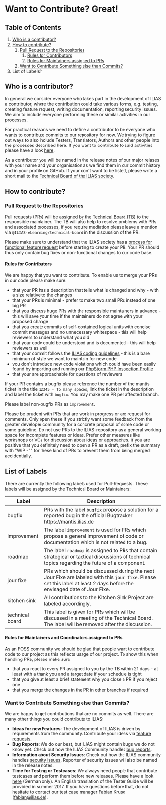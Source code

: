 # Want to Contribute? Great!

## Table of Contents

<!-- MarkdownTOC depth=0 autolink="true" bracket="round" autoanchor="true" style="ordered" indent="   " -->

1. [Who is a contributor?](#who-is-a-contributor)
1. [How to contribute?](#how-to-contribute)
   1. [Pull Request to the Repositories](#pull-request-to-the-repositories)
      1. [Rules for Contributors](#rules-for-contributors)
      1. [Rules for Maintainers assigned to PRs](#rules-for-maintainers-assigned-to-prs)
   1. [Want to Contribute Something else than Commits?](#want-to-contribute-something-else-than-commits)
1. [List of Labels?](#list-of-labels)

<!-- /MarkdownTOC -->

<a name="who-is-a-contributor"></a>
## Who is a contributor?

In general we consider everyone who takes part in the development of ILIAS a
contributor, where the contribution could take various forms, e.g. testing,
creating feature request, writing documentation, reporting security issues. We
aim to include everyone performing these or similar activities in our processes.

For practical reasons we need to define a contributor to be everyone who wants
to contribute commits to our repository for now. We trying to figure out ways to
also include Testers, Translators, Authors and other people into the processes
described here. If you want to contribute to said activities please have a look
[here](contributing.md).

As a contributor you will be named in the release notes of our major relases
with your name and your organisation as we find them in our commit history and
in your profile on GitHub. If your don't want to be listed, please write a short
mail to the [Technical Board of the ILIAS society](mailto:tb@lists.ilias.de).

<a name="how-to-contribute"></a>
## How to contribute?

<a name="pull-request-to-the-repositories"></a>
### Pull Request to the Repositories

Pull requests (PRs) will be assigned by the [Technical Board
(TB)](http://www.ilias.de/docu/goto.php?target=grp_5089&client_id=docu) to the
responsible maintainer. The TB will also help to resolve problems with PRs and
associated processes, if you require mediation please leave a mention via
`@ILIAS-eLearning/technical-board` in the discussion of the PR.

Please make sure to understand that the ILIAS society has a [process for
functional feature request](https://www.ilias.de/docu/goto_docu_wiki_wpage_788_1357.html) 
before starting to create your PR. Your PR should thus only contain bug fixes or 
non-functional changes to our code base.

<a name="rules-for-contributors"></a>
#### Rules for Contributors

We are happy that you want to contribute. To enable us to merge your PRs in our
code please make sure:

* that your PR has a description that tells what is changed and why - with a
  size relative to the changes
* that your PRs is minimal - prefer to make two small PRs instead of one big PR
* that you discuss huge PRs with the responsible maintainers in advance - this
  will save your time if the maintainers do not agree with your proposed change
* that you create commits of self-contained logical units with concise commit
  messages and no unnecessary whitespace - this will help reviewers to
  understand what you did
* that your code could be understood and is documented - this will help
  reviewers as well
* that your commit follows the [ILIAS coding
  guidelines](http://www.ilias.de/docu/goto_docu_pg_202_42.html) - this is a
  bare minimun of style we want to maintain for new code
* you don't introduce new code violations which could have been easily found by
  importing and running our
  [PhpStorm PHP Inspection Profile](./inspection-configs/php-storm-php-inspections.xml)
* that your are approachable for questions of reviewers

If your PR contains a bugfix please reference the number of the mantis ticket
in the title `12345 - To many spaces`, link the ticket in the description and
label the ticket with `bugfix`. You may make one PR per affected branch.

Please label non-bugfix PRs as `improvement`.

Please be prudent with PRs that are work in progress or are request for comments.
Only open these if you strictly want some feedback from the greater developer
community for a concrete proposal of some code or some guideline. Do not use PRs
to the ILIAS-repository as a general working space for incomplete features or ideas.
Prefer other measures like workshops or VCs for discussion about ideas or approaches.
If you are positive that you definitely need to open a PR as a draft, prefix the
summary with "WIP -"" for these kind of PRs to prevent them from being merged
accidentially.

<a name="list-of-labels"></a>
## List of Labels

There are currently the following labels used for Pull-Requests. These labels will 
be assigned by the Technical Board or Maintainers:

| Label           | Description                                                                                                                                                               |
|-----------------|---------------------------------------------------------------------------------------------------------------------------------------------------------------------------|
| bugfix          | PRs with the label `bugfix` propose a solution for a reported bug in the official Bugtracker https://mantis.ilias.de                                                      |
| improvement     | The label `improvement` is used for PRs which propose a general improvement of code or documentation which is not related to a bug.                                       |
| roadmap         | The label `roadmap` is assigned to PRs that contain strategical or tactical discussions of technical topics regarding the future of a component.                          |
| jour fixe       | PRs which should be discussed during the next Jour Fixe are labeled with this `jour fixe`. Please set this label at least 2 days before the envisaged date of Jour Fixe.  |
| kitchen sink    | All contributions to the Kitchen Sink Project are labeled accordingly.                                                                                                    |
| technical board | This label is given for PRs which will be discussed in a meeting of the Technical Board. The label will be removed after the discussion.                                  |

<a name="rules-for-maintainers-assigned-to-prs"></a>
#### Rules for Maintainers and Coordinators assigned to PRs

As an FOSS community we should be glad that people want to contribute code to
our project as this reflects usage of our project. To show this when handling
PRs, please make sure

* that you react to every PR assigned to you by the TB within 21 days - at least
  with a thank you and a target date if your schedule is tight
* that you give at least a brief statement why you close a PR if you reject one
* that you merge the changes in the PR in other branches if required

<a name="want-to-contribute-something-else-than-commits"></a>
### Want to Contribute Something else than Commits?

We are happy to get contributions that are no commits as well. There are many
other things you could contribute to ILIAS:

* **Ideas for new Features**: The development of ILIAS is driven by requirements
  from the community. Contribute your ideas via [feature requests](http://www.ilias.de/docu/goto.php?target=wiki_5307&client_id=docu#ilPageTocA119).
* **Bug Reports**: We do our best, but ILIAS might contain bugs we do not know
  yet. Check out how the ILIAS Community handles [bug reports](http://www.ilias.de/docu/goto.php?target=wiki_5307&client_id=docu#ilPageTocA115).
* **Information about Security Issues**: Check out how the ILIAS community
  handles [security issues](http://www.ilias.de/docu/goto.php?target=wiki_5307&client_id=docu#ilPageTocA112). 
  Reporter of security issues will also be named in the release notes.
* **Time for Testing or Testcases**: We always need people that contribute
  testcases and perform them before new releases. Please have a look
  [here](http://www.ilias.de/docu/goto_docu_pg_64423_4793.html) (German only).
  An English translation of the Tester Guide will be provided in summer 2017. If
  you have questions before that, do not hesitate to contact our test case
  manager Fabian Kruse (fabian@ilias.de).

